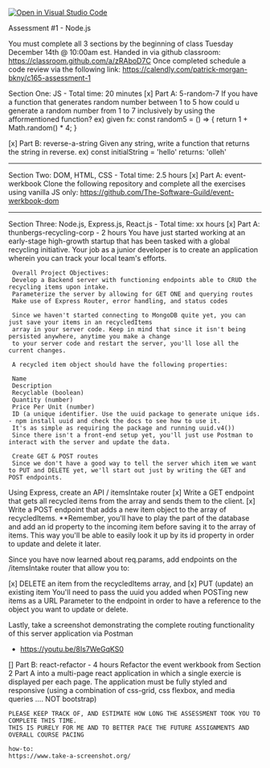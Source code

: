 [![Open in Visual Studio Code](https://classroom.github.com/assets/open-in-vscode-f059dc9a6f8d3a56e377f745f24479a46679e63a5d9fe6f495e02850cd0d8118.svg)](https://classroom.github.com/online_ide?assignment_repo_id=6569459&assignment_repo_type=AssignmentRepo)

Assessment #1 - Node.js

You must complete all 3 sections by the beginning of class Tuesday  
December 14th @ 10:00am est. Handed in via github classroom: https://classroom.github.com/a/zRAboD7C
Once completed schedule a code review via the following link: https://calendly.com/patrick-morgan-bkny/c165-assessment-1

Section One: JS - Total time: 20 minutes
[x] Part A: 5-random-7
    If you have a function that generates random number between 1 to 5 
    how could u generate a random number from 1 to 7 inclusively by using 
    the afformentioned function?
    ex) given fx: 
    const random5 = () => {
      return 1 + Math.random() * 4;
    }
  
[x] Part B: reverse-a-string
     Given any string, write a function that returns the string in reverse.
     ex) 
     const initialString = 'hello' returns: 'olleh'

--------------------------------------------------------------------------------  
  
Section Two: DOM, HTML, CSS - Total time: 2.5 hours
[x] Part A: event-werkbook
   Clone the following repository and complete all the exercises using vanilla 
   JS only: https://github.com/The-Software-Guild/event-werkbook-dom

--------------------------------------------------------------------------------    

Section Three: Node.js, Express.js, React.js - Total time: xx hours
[x] Part A: thunbergs-recycling-corp - 2 hours
     You have just started working at an early-stage high-growth startup that has been tasked with a global recycling initiative. 
     Your job as a junior developer is to create an application wherein you can track your local team's efforts.

     Overall Project Objectives:
     Develop a Backend server with functioning endpoints able to CRUD the recycling items upon intake.
     Parameterize the server by allowing for GET ONE and querying routes
     Make use of Express Router, error handling, and status codes

     Since we haven't started connecting to MongoDB quite yet, you can just save your items in an recycledItems 
     array in your server code. Keep in mind that since it isn't being persisted anywhere, anytime you make a change 
     to your server code and restart the server, you'll lose all the current changes.

     A recycled item object should have the following properties:

     Name
     Description
     Recyclable (boolean)
     Quantity (number)
     Price Per Unit (number)
     ID (a unique identifier. Use the uuid package to generate unique ids. - npm install uuid and check the docs to see how to use it. 
     It's as simple as requiring the package and running uuid.v4())
     Since there isn't a front-end setup yet, you'll just use Postman to interact with the server and update the data.

     Create GET & POST routes
     Since we don't have a good way to tell the server which item we want to PUT and DELETE yet, we'll start out just by writing the GET and POST endpoints.
  
  Using Express, create an API / itemsIntake router
[x] Write a GET endpoint that gets all recycled items from the array and sends them to the client.
[x] Write a POST endpoint that adds a new item object to the array of recycledItems.
     **Remember, you'll have to play the part of the database and add an id property to the incoming item before saving it to the array of items. 
     This way you'll be able to easily look it up by its id property in order to update and delete it later.
   
   Since you have now learned about req.params, add endpoints on the /itemsIntake router that allow you to:
  
[x] DELETE an item from the recycledItems array, and
[x] PUT (update) an existing item
    You'll need to pass the uuid you added when POSTing new items as a URL Parameter to the endpoint in order to have a reference to the object you want to update     or delete.
  
  Lastly, take a screenshot demonstrating the complete routing functionality of this server application via Postman
  - https://youtu.be/8Is7WeGqKS0
  
[] Part B: react-refactor - 4 hours
     Refactor the event werkbook from Section 2 Part A into a multi-page react application in which a single exercie is displayed per each page.
     The application must be fully styled and responsive (using a combination of css-grid, css flexbox, and media queries .... NOT bootstrap)
  
    PLEASE KEEP TRACK OF, AND ESTIMATE HOW LONG THE ASSESSMENT TOOK YOU TO COMPLETE THIS TIME. 
    THIS IS PURELY FOR ME AND TO BETTER PACE THE FUTURE ASSIGNMENTS AND OVERALL COURSE PACING

    how-to:
    https://www.take-a-screenshot.org/
